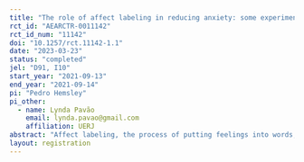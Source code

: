 ```yaml
---
title: "The role of affect labeling in reducing anxiety: some experimental evidence"
rct_id: "AEARCTR-0011142"
rct_id_num: "11142"
doi: "10.1257/rct.11142-1.1"
date: "2023-03-23"
status: "completed"
jel: "D91, I10"
start_year: "2021-09-13"
end_year: "2021-09-14"
pi: "Pedro Hemsley"
pi_other:
  - name: Lynda Pavão
    email: lynda.pavao@gmail.com
    affiliation: UERJ
abstract: "Affect labeling, the process of putting feelings into words, has been shown in neuroscientific studies to have a calming effect on the brain and to reduce anxiety. This study examines the impact of affect labeling on self-reported levels of anxiety. We conducted an online experiment with three hundred participants from the United States, who were randomly assigned to either a control group or a treatment group. Both groups were exposed to news about a violent crime and then asked to report their level of anxiety. The treatment group also had the opportunity to express their feelings in an unrestricted way before reporting their anxiety level. Our results show that affect labeling has a significant negative effect on self-reported anxiety levels, suggesting that it can be an effective tool for reducing anxiety generated by negative news."
layout: registration
---
```


